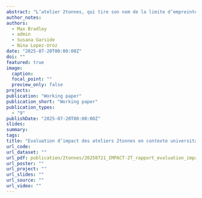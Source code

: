 ```yaml
---
abstract: "L’atelier 2tonnes, qui tire son nom de la limite d’empreinte carbone individuelle à atteindre pour respecter l’Accord de Paris, est un outil pédagogique de sensibilisation à la transition écologique. D’abord destiné au grand public, il est désormais largement diffusé dans les universités françaises. Malgré son succès, peu d’évaluations indépendantes à grande échelle ont été menées sur son impact réel. Ce rapport présente les résultats d’une évaluation d’impact randomisée de ces ateliers, menée par une équipe de chercheur·es de l’EPFL et de l’Institut Universitaire Européen. L’objectif : comprendre si et comment l’atelier modifie les connaissances, attitudes, perceptions politiques et comportements environnementaux des étudiant·es. Entre août 2024 et juin 2025, 167 ateliers ont été organisés dans 10 établissements d’enseignement supérieur, regroupant 1 845 participant·es. L’analyse repose sur des questionnaires distribués avant, après et six semaines après les ateliers."
author_notes:
authors:
  - Max Bradley
  - admin
  - Susana Garside
  - Nina Lopez-Uroz
date: "2025-07-20T00:00:00Z"
doi: ""
featured: true
image:
  caption: 
  focal_point: ""
  preview_only: false
projects:
publication: "Working paper"
publication_short: "Working paper"
publication_types:
  - "9"
publishDate: "2025-07-20T00:00:00Z"
slides:
summary:
tags:
title: "Evaluation d’impact des ateliers 2tonnes en contexte universitaire"
url_code:
url_dataset: ""
url_pdf: publication/2tonnes/20250721_IMPACT-2T_rapport_evaluation_impact.pdf
url_poster: ""
url_project: ""
url_slides: ""
url_source: ""
url_video: ""
---
```



